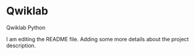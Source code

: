 # Qwiklab
Qwiklab Python

I am editing the README file. Adding some more details about the project description.

